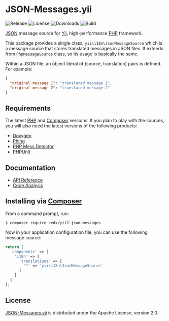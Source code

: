 # JSON-Messages.yii
![Release](http://img.shields.io/packagist/v/cedx/yii2-json-messages.svg) ![License](http://img.shields.io/packagist/l/cedx/yii2-json-messages.svg) ![Downloads](http://img.shields.io/packagist/dt/cedx/yii2-json-messages.svg) ![Build](http://img.shields.io/travis/cedx/json-messages.yii.svg)

[JSON](http://json.org) message source for [Yii](http://www.yiiframework.com), high-performance [PHP](https://php.net) framework.

This package provides a single class, `yii\i18n\JsonMessageSource` which is a message source that stores translated messages in JSON files.
It extends from [`PhpMessageSource`](http://www.yiiframework.com/doc-2.0/yii-i18n-phpmessagesource.html) class, so its usage is basically the same.

Within a JSON file, an object literal of (source, translation) pairs is defined. For example:

```json
{
  "original message 1": "translated message 1",
  "original message 2": "translated message 2"
}
```

## Requirements
The latest [PHP](http://php.net) and [Composer](https://getcomposer.org) versions.
If you plan to play with the sources, you will also need the latest versions of the following products:

- [Doxygen](http://www.doxygen.org)
- [Phing](https://www.phing.info)
- [PHP Mess Detector](http://phpmd.org)
- [PHPUnit](https://phpunit.de)

## Documentation
- [API Reference](http://www.belin.io/json-messages.yii/api)
- [Code Analysis](http://src.belin.io/dashboard/index/json-messages.yii)

## Installing via [Composer](https://getcomposer.org)
From a command prompt, run:

```shell
$ composer require cedx/yii2-json-messages
```

Now in your application configuration file, you can use the following message source:

```php
return [
  'components' => [
    'i18n' => [
      'translations' => [
        '*' => 'yii\i18n\JsonMessageSource'
      ]
    ]
  ]
];
```

## License
[JSON-Messages.yii](https://github.com/cedx/json-messages.yii) is distributed under the Apache License, version 2.0.

